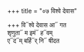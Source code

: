 +++
title = "०७ विश्वे देवास"

+++
वि᳓श्वे देवास आ᳓ गत  
शृणुता᳓ म इमं᳓ ह᳓वम्  
ए᳓द᳓म् बर्हि᳓र् नि᳓ षीदत